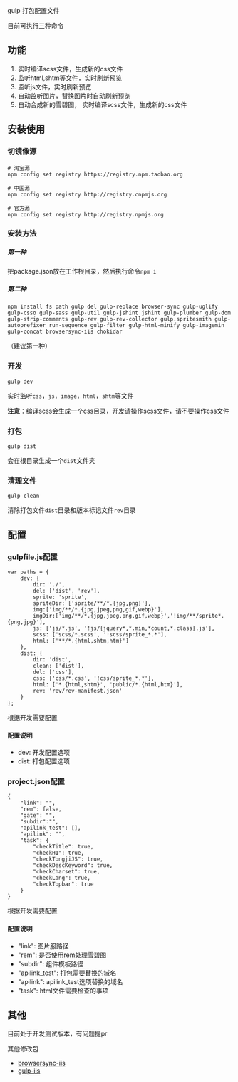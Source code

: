 gulp 打包配置文件

目前可执行三种命令

## 功能

1. 实时编译scss文件，生成新的css文件
2. 监听html,shtm等文件，实时刷新预览
3. 监听js文件，实时刷新预览
4. 自动监听图片，替换图片时自动刷新预览
5. 自动合成新的雪碧图， 实时编译scss文件，生成新的css文件


## 安装使用

### 切镜像源
```
# 淘宝源
npm config set registry https://registry.npm.taobao.org

# 中国源
npm config set registry http://registry.cnpmjs.org 

# 官方源
npm config set registry http://registry.npmjs.org 
```

### 安装方法

##### 第一种
把package.json放在工作根目录，然后执行命令`npm i`

##### 第二种
```
npm install fs path gulp del gulp-replace browser-sync gulp-uglify gulp-csso gulp-sass gulp-util gulp-jshint jshint gulp-plumber gulp-dom gulp-strip-comments gulp-rev gulp-rev-collector gulp.spritesmith gulp-autoprefixer run-sequence gulp-filter gulp-html-minify gulp-imagemin gulp-concat browsersync-iis chokidar
```
（建议第一种）

### 开发
```
gulp dev
```
实时监听`css`，`js`，`image`，`html`，`shtm`等文件

<b>注意</b>：编译scss会生成一个css目录，开发请操作scss文件，请不要操作css文件

### 打包
```
gulp dist
```
会在根目录生成一个`dist`文件夹

### 清理文件
```
gulp clean
```
清除打包文件`dist`目录和版本标记文件`rev`目录

## 配置

### gulpfile.js配置

```
var paths = {
    dev: {
        dir: './',
        del: ['dist', 'rev'],
        sprite: 'sprite',
        spriteDir: ['sprite/**/*.{jpg,png}'],
        img:['img/**/*.{jpg,jpeg,png,gif,webp}'],
        imgDir:['img/**/*.{jpg,jpeg,png,gif,webp}','!img/**/sprite*.{png,jpg}'],
        js: ['js/*.js', '!js/{jquery*,*.min,*count,*.class}.js'],
        scss: ['scss/*.scss', '!scss/sprite_*.*'],
        html: ['**/*.{html,shtm,htm}']
    },
    dist: {
        dir: 'dist',
        clean: ['dist'],
        del: ['css'],
        css: ['css/*.css', '!css/sprite_*.*'],
        html: ['*.{html,shtm}', 'public/*.{html,htm}'],
        rev: 'rev/rev-manifest.json'
    }
};
```
根据开发需要配置

#### 配置说明
- dev:  开发配置选项
- dist: 打包配置选项



### project.json配置
```
{
    "link": "",
    "rem": false,
    "gate": "",
    "subdir":"",
    "apilink_test": [],
    "apilink": "",
    "task": {
        "checkTitle": true,
        "checkH1": true,
        "checkTongjiJS": true,
        "checkDescKeyword": true,
        "checkCharset": true,
        "checkLang": true,
        "checkTopbar": true
    }
}
```
根据开发需要配置

#### 配置说明

- "link": 图片服路径
- "rem":  是否使用rem处理雪碧图
- "subdir": 组件模板路径
- "apilink_test": 打包需要替换的域名
- "apilink": apilink_test选项替换的域名
- "task": html文件需要检查的事项



## 其他
目前处于开发测试版本，有问题提pr

其他修改包

- [browsersync-iis](https://github.com/teliwa/browsersync-iis)
- [gulp-iis](https://github.com/teliwa/gulp-iis)


